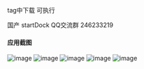 

tag中下载 可执行



国产 startDock   QQ交流群 246233219 


#### 应用截图

![image](https://github.com/msfm2018/win_mac_tool/blob/v5.0/image/ok1.png)
![image](https://github.com/msfm2018/win_mac_tool/blob/v5.0/image/ok2.png)
![image](https://github.com/msfm2018/win_mac_tool/blob/v2.2/b.png)
![image](https://github.com/msfm2018/win_mac_tool/blob/v2.2/a.png)
![image](https://github.com/msfm2018/win_mac_tool/blob/v2.2/c.png)
